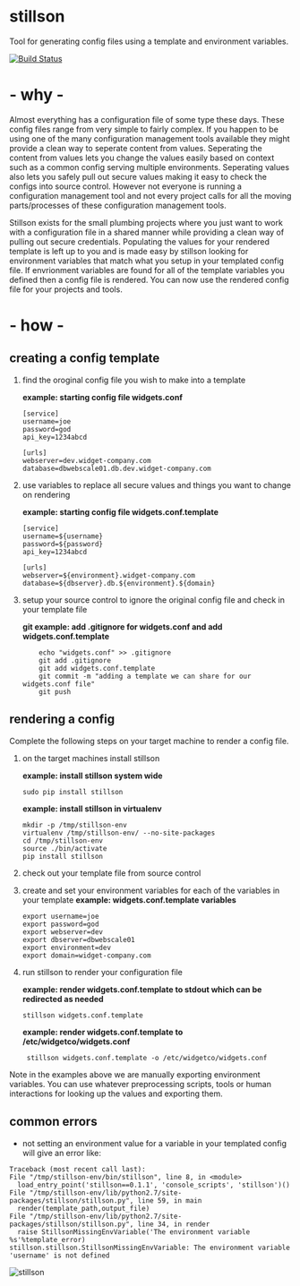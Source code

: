 stillson
========

Tool for generating config files using a template and environment variables.

[![Build Status](https://travis-ci.org/mortardata/stillson.png?branch=master)](https://travis-ci.org/mortardata/stillson)


# - why - #
Almost everything has a configuration file of some type these days. These config files range from very simple to fairly complex. If you happen to be using one of the many configuration management tools available they might provide a clean way to seperate content from values. Seperating the content from values lets you change the values easily based on context such as a common config serving multiple environments. Seperating values also lets you safely pull out secure values making it easy to check the configs into source control. However not everyone is running a configuration management tool and not every project calls for all the moving parts/processes of these configuration management tools. 

Stillson exists for the small plumbing projects where you just want to work with a configuration file in a shared manner while providing a clean way of pulling out secure credentials. Populating the values for your rendered template is left up to you and is made easy by stillson looking for environment variables that match what you setup in your templated config file. If envrionment variables are found for all of the template variables you defined then a config file is rendered. You can now use the rendered config file for your projects and tools.

# - how - #
## creating a config template ##
1. find the oroginal config file you wish to make into a template
    
    **example: starting config file widgets.conf**
    
    ```
    [service]
    username=joe
    password=god
    api_key=1234abcd
    
    [urls]
    webserver=dev.widget-company.com
    database=dbwebscale01.db.dev.widget-company.com
    ```
1. use variables to replace all secure values and things you want to change on rendering

    **example: starting config file widgets.conf.template**
    
    ```
    [service]
    username=${username}
    password=${password}
    api_key=1234abcd
    
    [urls]
    webserver=${environment}.widget-company.com
    database=${dbserver}.db.${environment}.${domain}
    ```  
 1. setup your source control to ignore the original config file and check in your template file 
 
    **git example: add .gitignore for widgets.conf and add widgets.conf.template**
    
    ```
        echo "widgets.conf" >> .gitignore
        git add .gitignore
        git add widgets.conf.template
        git commit -m "adding a template we can share for our widgets.conf file"
        git push

    ```
 
## rendering a config ##
Complete the following steps on your target machine to render a config file.
 
 1. on the target machines install stillson
  
     **example: install stillson system wide**
 
    ```sudo pip install stillson```
    
     **example: install stillson in virtualenv**
 
    ```
    mkdir -p /tmp/stillson-env
    virtualenv /tmp/stillson-env/ --no-site-packages
    cd /tmp/stillson-env
    source ./bin/activate
    pip install stillson
    ```
    
 1. check out your template file from source control
 1. create and set your environment variables for each of the variables in your template
  **example: widgets.conf.template variables**
    
    ```
    export username=joe
    export password=god
    export webserver=dev
    export dbserver=dbwebscale01
    export environment=dev
    export domain=widget-company.com
     ```
 1. run stillson to render your configuration file
 
    **example: render widgets.conf.template to stdout which can be redirected as needed**
 
    ``` stillson widgets.conf.template ```
    
    **example: render widgets.conf.template to /etc/widgetco/widgets.conf**
 
    ``` stillson widgets.conf.template -o /etc/widgetco/widgets.conf```
    

Note in the examples above we are manually exporting environment variables. You can use whatever preprocessing scripts, tools or human interactions for looking up the values and exporting them. 

## common errors ##

  * not setting an environment value for a variable in your templated config will give an error like:
  
  ```
  Traceback (most recent call last):
  File "/tmp/stillson-env/bin/stillson", line 8, in <module>
    load_entry_point('stillson==0.1.1', 'console_scripts', 'stillson')()
  File "/tmp/stillson-env/lib/python2.7/site-packages/stillson/stillson.py", line 59, in main
    render(template_path,output_file)
  File "/tmp/stillson-env/lib/python2.7/site-packages/stillson/stillson.py", line 34, in render
    raise StillsonMissingEnvVariable('The environment variable %s'%template_error)
stillson.stillson.StillsonMissingEnvVariable: The environment variable 'username' is not defined
  ``` 


![stillson](http://1.bp.blogspot.com/_AvVpqOzoWTg/S9pBbn9mRzI/AAAAAAAAAEo/o776hC6OBRc/s1600/pipewrench_00.jpg)


